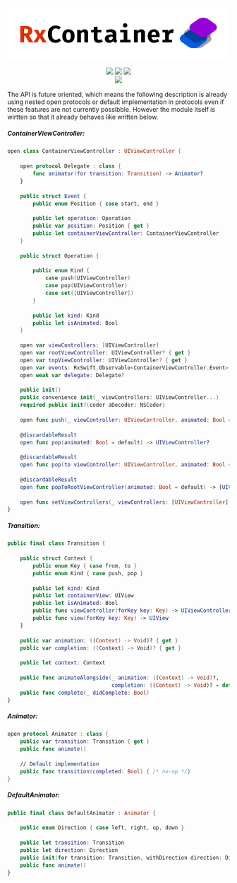<p align="center"><img src="Resources/logo.png" /></p>
<p align="center">
	<img src="https://img.shields.io/badge/Language-Swift%203.1-orange.svg?style=flat-square&link=https://swift.org&link=https://github.com/apple/swift/blob/master/CHANGELOG.md"/>	
	<img src="https://img.shields.io/cocoapods/v/RxContainer.svg?maxAge=3600&label=Version&colorB=01A5EB&style=flat-square"/>
	<img src="https://img.shields.io/badge/License-MIT-ff5050.svg?maxAge=3600&style=flat-square"/><br>
	<!---hide until linked correctly--
	<a href="https://travis-ci.org/DevAndArtist/RxContainer">
		<img src="http://img.shields.io/travis/DevAndArtist/RxContainer.svg?label=Travis%20CI&style=flat-square"/>
	</a><br>
	<a href="https://codecov.io/gh/DevAndArtist/RxContainer">
		<img src="https://img.shields.io/codecov/c/github/DevAndArtist/RxContainer.svg?label=Code%20coverage&style=flat-square"/>
	--->
	</a>
	<img src="https://img.shields.io/badge/Compatibility-Carthage%20%7C%20CocoaPods-a0a0a0.svg?maxAge=3600&style=flat-square"/>
</p>

The API is future oriented, which means the following description is already using nested open protocols or default implementation in protocols even if these features are not currently possibble. However the module itself is wirtten so that it already behaves like written below.

##### ContainerViewController:

```swift
open class ContainerViewController : UIViewController {

    open protocol Delegate : class {
        func animator(for transition: Transition) -> Animator?
    }

    public struct Event {
        public enum Position { case start, end }

        public let operation: Operation
        public var position: Position { get }
        public let containerViewController: ContainerViewController
    }

    public struct Operation {

        public enum Kind {
            case push(UIViewController)
            case pop(UIViewController)
            case set([UIViewController])
        }

        public let kind: Kind
        public let isAnimated: Bool
    }

    open var viewControllers: [UIViewController]
    open var rootViewController: UIViewController? { get }
    open var topViewController: UIViewController? { get }
    open var events: RxSwift.Observable<ContainerViewController.Event> { get }
    open weak var delegate: Delegate?

    public init()
    public convenience init(_ viewControllers: UIViewController...)
    required public init?(coder aDecoder: NSCoder)

    open func push(_ viewController: UIViewController, animated: Bool = default)
    
    @discardableResult
    open func pop(animated: Bool = default) -> UIViewController?
    
    @discardableResult
    open func pop(to viewController: UIViewController, animated: Bool = default) -> [UIViewController]?
    
    @discardableResult
    open func popToRootViewController(animated: Bool = default) -> [UIViewController]?
    
    open func setViewControllers(_ viewControllers: [UIViewController], animated: Bool = default)
}
```

##### Transition:

```swift 
public final class Transition {

    public struct Context {
        public enum Key { case from, to }
        public enum Kind { case push, pop }

        public let kind: Kind
        public let containerView: UIView
        public let isAnimated: Bool
        public func viewController(forKey key: Key) -> UIViewController
        public func view(forKey key: Key) -> UIView
    }

    public var animation: ((Context) -> Void)? { get }
    public var completion: ((Context) -> Void)? { get }

    public let context: Context

    public func animateAlongside(_ animation: ((Context) -> Void)?, 
                                 completion: ((Context) -> Void)? = default)
    public func complete(_ didComplete: Bool)
}
```

##### Animator:

```swift
open protocol Animator : class {
    public var transition: Transition { get }
    public func animate()
    
    // Default implementation
    public func transition(completed: Bool) { /* no-op */}
}
```
##### DefaultAnimator:

```swift
public final class DefaultAnimator : Animator {

    public enum Direction { case left, right, up, down }

    public let transition: Transition
    public let direction: Direction
    public init(for transition: Transition, withDirection direction: Direction)
    public func animate()
}
```